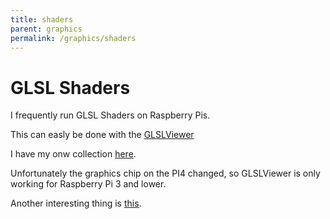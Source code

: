 ```yaml
---
title: shaders
parent: graphics
permalink: /graphics/shaders
---
```


# GLSL Shaders

I frequently run GLSL Shaders on Raspberry Pis.

This can easly be done with the [GLSLViewer](https://github.com/patriciogonzalezvivo/glslViewer)

I have my onw collection [here]().

Unfortunately the graphics chip on the PI4 changed, so GLSLViewer is only working for Raspberry Pi 3 and lower.

Another interesting thing is [this](https://github.com/astefanutti/kms-glsl).

